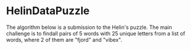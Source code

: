 # HelinDataPuzzle
The algorithm below is a submission to the Helin's puzzle. The main challenge is to findall pairs of 5 words with 25 unique letters from a list of words, where 2 of them are "fjord" and "vibex".
